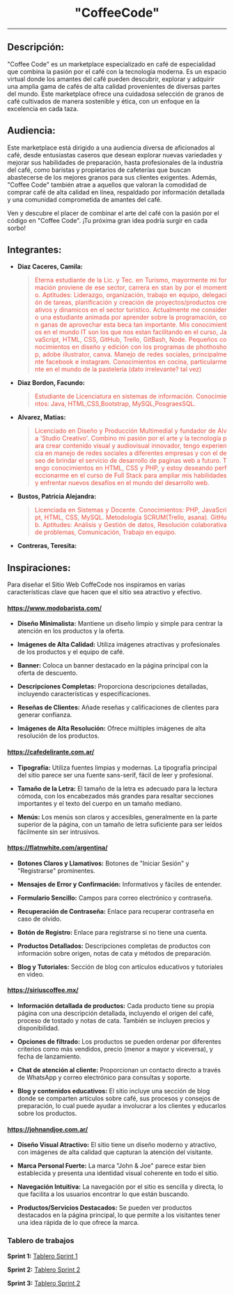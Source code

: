 # <div align="center">"CoffeeCode"</div>
---
## Descripción:

"Coffee Code" es un marketplace especializado en café de especialidad que combina la pasión por el café con la tecnología moderna. Es un espacio virtual donde los amantes del café pueden descubrir, explorar y adquirir una amplia gama de cafés de alta calidad provenientes de diversas partes del mundo. Este marketplace ofrece una cuidadosa selección de granos de café cultivados de manera sostenible y ética, con un enfoque en la excelencia en cada taza.

## Audiencia:

Este marketplace está dirigido a una audiencia diversa de aficionados al café, desde entusiastas caseros que desean explorar nuevas variedades y mejorar sus habilidades de preparación, hasta profesionales de la industria del café, como baristas y propietarios de cafeterías que buscan abastecerse de los mejores granos para sus clientes exigentes. Además, "Coffee Code" también atrae a aquellos que valoran la comodidad de comprar café de alta calidad en línea, respaldado por información detallada y una comunidad comprometida de amantes del café.

Ven y descubre el placer de combinar el arte del café con la pasión por el código en "Coffee Code". ¡Tu próxima gran idea podría surgir en cada sorbo!

## Integrantes:

- **Diaz Caceres, Camila:** <blockquote><p style="color:#e74c3c; overflow-wrap: break-word; word-break: break-all;white-space: normal; text-align: justify;"> Eterna estudiante de la Lic. y Tec. en Turismo, mayormente mi formación proviene de ese sector, carrera en stan by por el momento. Aptitudes: Liderazgo, organización, trabajo en equipo, delegación de tareas, planificación y creación de proyectos/productos creativos y dinamicos en el sector turistico. Actualmente me considero una estudiante animada por aprender sobre la programación, con ganas de aprovechar esta beca tan importante. Mis conocimientos en el mundo IT son los que nos estan facilitando en el curso, JavaScript, HTML, CSS, GitHub, Trello, GitBash, Node. Pequeños conocimientos en diseño y edición con los programas de phothoshop, adobe illustrator, canva. Manejo de redes sociales, principalmente facebook e instagram. Conocimientos en cocina, particularmente en el mundo de la pastelería (dato irrelevante? tal vez)
- **Diaz Bordon, Facundo:**
     <blockquote><p style="color:#e74c3c; overflow-wrap: break-word; word-break: break-all;white-space: normal; text-align: justify;"> Estudiante de Licenciatura en sistemas de información. Conocimientos: Java, HTML,CSS,Bootstrap, MySQL,PosgraesSQL.</p></blockquote>
- **Alvarez, Matias:** <blockquote><p style="color:#e74c3c; overflow-wrap: break-word; word-break: break-all;white-space: normal; text-align: justify;">Licenciado en Diseño y Producción Multimedial y fundador de Alva 'Studio Creativo'. Combino mi pasión por el arte y la tecnología para crear contenido visual y audiovisual innovador, tengo experiencia en manejo de redes sociales a diferentes empresas y con el deseo de brindar el servicio de desarrollo de paginas web a futuro. Tengo conocimientos en HTML, CSS y PHP, y estoy deseando perfeccionarme en el curso de Full Stack para ampliar mis habilidades y enfrentar nuevos desafíos en el mundo del desarrollo web. 
     </blockquote>
- **Bustos, Patricia Alejandra:** 
     <blockquote><p style="color:#e74c3c; overflow-wrap: break-word; word-break: break-all;white-space: normal; text-align: justify;"> Licenciada en Sistemas y Docente. Conocimientos: PHP, JavaScript, HTML, CSS, MySQL. Metodología SCRUM(Trello, asana). GitHub. Aptitudes: Análisis y Gestión de datos, Resolución colaborativa de problemas, Comunicación, Trabajo en equipo.</p></blockquote>


- **Contreras, Teresita:**


## Inspiraciones:

Para diseñar el Sitio Web CoffeCode nos inspiramos en varias características clave que hacen que el sitio sea atractivo y efectivo.

#### https://www.modobarista.com/

- **Diseño Minimalista:** Mantiene un diseño limpio y simple para centrar la atención en los productos y la oferta.

- **Imágenes de Alta Calidad:** Utiliza imágenes atractivas y profesionales de los productos y el equipo de café.

- **Banner:** Coloca un banner destacado en la página principal con la oferta de descuento.

- **Descripciones Completas:** Proporciona descripciones detalladas, incluyendo características y especificaciones.

- **Reseñas de Clientes:** Añade reseñas y calificaciones de clientes para generar confianza.

- **Imágenes de Alta Resolución:** Ofrece múltiples imágenes de alta resolución de los productos.

#### https://cafedelirante.com.ar/

- **Tipografía:** Utiliza fuentes limpias y modernas. La tipografía principal del sitio parece ser una fuente sans-serif, fácil de leer y profesional.

- **Tamaño de la Letra:** El tamaño de la letra es adecuado para la lectura cómoda, con los encabezados más grandes para resaltar secciones importantes y el texto del cuerpo en un tamaño mediano.

- **Menús:** Los menús son claros y accesibles, generalmente en la parte superior de la página, con un tamaño de letra suficiente para ser leídos fácilmente sin ser intrusivos.

#### https://flatnwhite.com/argentina/

- **Botones Claros y Llamativos:** Botones de "Iniciar Sesión" y "Registrarse" prominentes.

- **Mensajes de Error y Confirmación:** Informativos y fáciles de entender.

- **Formulario Sencillo:** Campos para correo electrónico y contraseña.

- **Recuperación de Contraseña:** Enlace para recuperar contraseña en caso de olvido.

- **Botón de Registro:** Enlace para registrarse si no tiene una cuenta.

- **Productos Detallados:** Descripciones completas de productos con información sobre origen, notas de cata y métodos de preparación.

- **Blog y Tutoriales:** Sección de blog con artículos educativos y tutoriales en video.

#### https://siriuscoffee.mx/

- **Información detallada de productos:** Cada producto tiene su propia página con una descripción detallada, incluyendo el origen del café, proceso de tostado y notas de cata. También se incluyen precios y disponibilidad.

- **Opciones de filtrado:** Los productos se pueden ordenar por diferentes criterios como más vendidos, precio (menor a mayor y viceversa), y fecha de lanzamiento.

- **Chat de atención al cliente:** Proporcionan un contacto directo a través de WhatsApp y correo electrónico para consultas y soporte.

- **Blog y contenidos educativos:** El sitio incluye una sección de blog donde se comparten artículos sobre café, sus procesos y consejos de preparación, lo cual puede ayudar a involucrar a los clientes y educarlos sobre los productos.

#### https://johnandjoe.com.ar/

- **Diseño Visual Atractivo:** El sitio tiene un diseño moderno y atractivo, con imágenes de alta calidad que capturan la atención del visitante.

- **Marca Personal Fuerte:** La marca "John & Joe" parece estar bien establecida y presenta una identidad visual coherente en todo el sitio.

- **Navegación Intuitiva:** La navegación por el sitio es sencilla y directa, lo que facilita a los usuarios encontrar lo que están buscando.

- **Productos/Servicios Destacados:** Se pueden ver productos destacados en la página principal, lo que permite a los visitantes tener una idea rápida de lo que ofrece la marca.

### Tablero de trabajos

**Sprint 1:** [Tablero Sprint 1](https://trello.com/invite/b/AHfLMFiX/ATTIa6ef7f18dd87e537f96575972e89c7832CF58050/tablero-sprint-1)

**Sprint 2:** [Tablero Sprint 2](https://trello.com/b/79ktccvd/sprint-2)

**Sprint 3:** [Tablero Sprint 2](https://trello.com/b/VnmkO4Hi/sprint-3)
